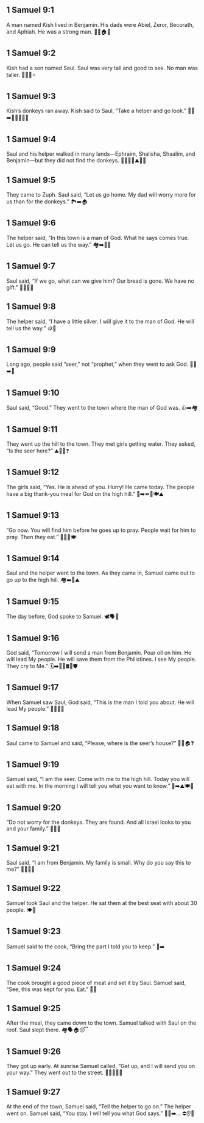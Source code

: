## 1 Samuel 9:1
A man named Kish lived in Benjamin. His dads were Abiel, Zeror, Becorath, and Aphiah. He was a strong man. 🧔‍♂️🏠💪
## 1 Samuel 9:2
Kish had a son named Saul. Saul was very tall and good to see. No man was taller. 👱‍♂️📏⭐
## 1 Samuel 9:3
Kish’s donkeys ran away. Kish said to Saul, “Take a helper and go look.” 🫏🫏➡️👱‍♂️🧑‍🤝‍🧑
## 1 Samuel 9:4
Saul and his helper walked in many lands—Ephraim, Shalisha, Shaalim, and Benjamin—but they did not find the donkeys. 🚶‍♂️🚶‍♂️⛰️🫏❌
## 1 Samuel 9:5
They came to Zuph. Saul said, “Let us go home. My dad will worry more for us than for the donkeys.” 🏞️➡️🏠
## 1 Samuel 9:6
The helper said, “In this town is a man of God. What he says comes true. Let us go. He can tell us the way.” 🏘️➡️🙏🧔
## 1 Samuel 9:7
Saul said, “If we go, what can we give him? Our bread is gone. We have no gift.” 🍞❌🎁❌
## 1 Samuel 9:8
The helper said, “I have a little silver. I will give it to the man of God. He will tell us the way.” 🪙🤲
## 1 Samuel 9:9
Long ago, people said “seer,” not “prophet,” when they went to ask God. 📖👀➡️🙏
## 1 Samuel 9:10
Saul said, “Good.” They went to the town where the man of God was. 👍➡️🏘️
## 1 Samuel 9:11
They went up the hill to the town. They met girls getting water. They asked, “Is the seer here?” ⛰️👧💧❓
## 1 Samuel 9:12
The girls said, “Yes. He is ahead of you. Hurry! He came today. The people have a big thank-you meal for God on the high hill.” 👧➡️⏩🙏🍽️⛰️
## 1 Samuel 9:13
“Go now. You will find him before he goes up to pray. People wait for him to pray. Then they eat.” 🏃‍♂️🙏🍽️
## 1 Samuel 9:14
Saul and the helper went to the town. As they came in, Samuel came out to go up to the high hill. 🏘️➡️🧔⛰️
## 1 Samuel 9:15
The day before, God spoke to Samuel. 🕊️🗣️🧔
## 1 Samuel 9:16
God said, “Tomorrow I will send a man from Benjamin. Pour oil on him. He will lead My people. He will save them from the Philistines. I see My people. They cry to Me.” 🗓️➡️👱‍♂️🛢️👑🛡️
## 1 Samuel 9:17
When Samuel saw Saul, God said, “This is the man I told you about. He will lead My people.” 👀👱‍♂️✅
## 1 Samuel 9:18
Saul came to Samuel and said, “Please, where is the seer’s house?” 🚶‍♂️🏠❓
## 1 Samuel 9:19
Samuel said, “I am the seer. Come with me to the high hill. Today you will eat with me. In the morning I will tell you what you want to know.” 🧔➡️⛰️🍽️🌅
## 1 Samuel 9:20
“Do not worry for the donkeys. They are found. And all Israel looks to you and your family.” 🫏✅😊
## 1 Samuel 9:21
Saul said, “I am from Benjamin. My family is small. Why do you say this to me?” 👱‍♂️🤷‍♂️
## 1 Samuel 9:22
Samuel took Saul and the helper. He sat them at the best seat with about 30 people. 🍽️🎉
## 1 Samuel 9:23
Samuel said to the cook, “Bring the part I told you to keep.” 🍖➡️
## 1 Samuel 9:24
The cook brought a good piece of meat and set it by Saul. Samuel said, “See, this was kept for you. Eat.” 🍖🙂
## 1 Samuel 9:25
After the meal, they came down to the town. Samuel talked with Saul on the roof. Saul slept there. 🏘️🗣️🏠😴
## 1 Samuel 9:26
They got up early. At sunrise Samuel called, “Get up, and I will send you on your way.” They went out to the street. 🌅🚶‍♂️🚶‍♂️
## 1 Samuel 9:27
At the end of the town, Samuel said, “Tell the helper to go on.” The helper went on. Samuel said, “You stay. I will tell you what God says.” 🚶‍♂️➡️… ⛔👂📖
